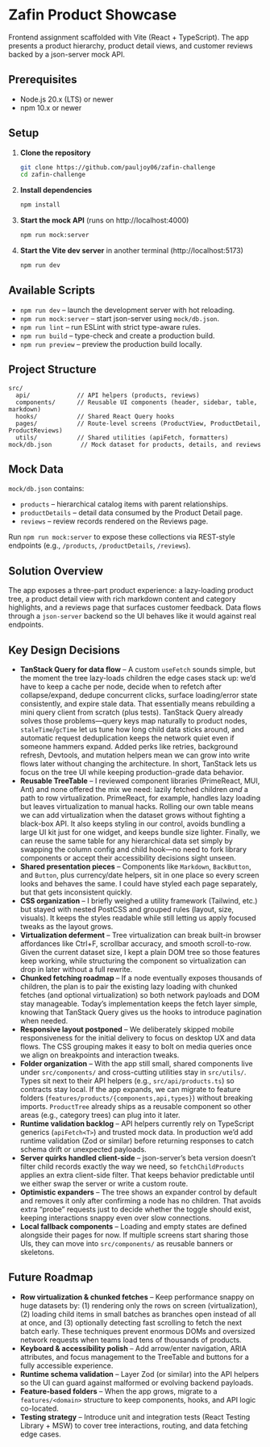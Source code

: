 # Zafin Product Showcase

Frontend assignment scaffolded with Vite (React + TypeScript). The app presents a product hierarchy, product detail views, and customer reviews backed by a json-server mock API.

## Prerequisites

- Node.js 20.x (LTS) or newer
- npm 10.x or newer

## Setup

1. **Clone the repository**
   ```bash
   git clone https://github.com/pauljoy06/zafin-challenge
   cd zafin-challenge
   ```
2. **Install dependencies**
   ```bash
   npm install
   ```
3. **Start the mock API** (runs on http://localhost:4000)
   ```bash
   npm run mock:server
   ```
4. **Start the Vite dev server** in another terminal (http://localhost:5173)
   ```bash
   npm run dev
   ```

## Available Scripts

- `npm run dev` – launch the development server with hot reloading.
- `npm run mock:server` – start json-server using `mock/db.json`.
- `npm run lint` – run ESLint with strict type-aware rules.
- `npm run build` – type-check and create a production build.
- `npm run preview` – preview the production build locally.

## Project Structure

```
src/
  api/             // API helpers (products, reviews)
  components/      // Reusable UI components (header, sidebar, table, markdown)
  hooks/           // Shared React Query hooks
  pages/           // Route-level screens (ProductView, ProductDetail, ProductReviews)
  utils/           // Shared utilities (apiFetch, formatters)
mock/db.json        // Mock dataset for products, details, and reviews
```

## Mock Data

`mock/db.json` contains:
- `products` – hierarchical catalog items with parent relationships.
- `productDetails` – detail data consumed by the Product Detail page.
- `reviews` – review records rendered on the Reviews page.

Run `npm run mock:server` to expose these collections via REST-style endpoints (e.g., `/products`, `/productDetails`, `/reviews`).


## Solution Overview

The app exposes a three-part product experience: a lazy-loading product tree, a product detail view with rich markdown content and category highlights, and a reviews page that surfaces customer feedback. Data flows through a `json-server` backend so the UI behaves like it would against real endpoints.


## Key Design Decisions

- **TanStack Query for data flow** – A custom `useFetch` sounds simple, but the moment the tree lazy-loads children the edge cases stack up: we’d have to keep a cache per node, decide when to refetch after collapse/expand, dedupe concurrent clicks, surface loading/error state consistently, and expire stale data. That essentially means rebuilding a mini query client from scratch (plus tests). TanStack Query already solves those problems—query keys map naturally to product nodes, `staleTime`/`gcTime` let us tune how long child data sticks around, and automatic request deduplication keeps the network quiet even if someone hammers expand. Added perks like retries, background refresh, Devtools, and mutation helpers mean we can grow into write flows later without changing the architecture. In short, TanStack lets us focus on the tree UI while keeping production-grade data behavior.
- **Reusable TreeTable** – I reviewed component libraries (PrimeReact, MUI, Ant) and none offered the mix we need: lazily fetched children *and* a path to row virtualization. PrimeReact, for example, handles lazy loading but leaves virtualization to manual hacks. Rolling our own table means we can add virtualization when the dataset grows without fighting a black-box API. It also keeps styling in our control, avoids bundling a large UI kit just for one widget, and keeps bundle size lighter. Finally, we can reuse the same table for any hierarchical data set simply by swapping the column config and child hook—no need to fork library components or accept their accessibility decisions sight unseen.
- **Shared presentation pieces** – Components like `Markdown`, `BackButton`, and `Button`, plus currency/date helpers, sit in one place so every screen looks and behaves the same. I could have styled each page separately, but that gets inconsistent quickly.
- **CSS organization** – I briefly weighed a utility framework (Tailwind, etc.) but stayed with nested PostCSS and grouped rules (layout, size, visuals). It keeps the styles readable while still letting us apply focused tweaks as the layout grows.
- **Virtualization deferment** – Tree virtualization can break built-in browser affordances like Ctrl+F, scrollbar accuracy, and smooth scroll-to-row. Given the current dataset size, I kept a plain DOM tree so those features keep working, while structuring the component so virtualization can drop in later without a full rewrite.
- **Chunked fetching roadmap** – If a node eventually exposes thousands of children, the plan is to pair the existing lazy loading with chunked fetches (and optional virtualization) so both network payloads and DOM stay manageable. Today’s implementation keeps the fetch layer simple, knowing that TanStack Query gives us the hooks to introduce pagination when needed.
- **Responsive layout postponed** – We deliberately skipped mobile responsiveness for the initial delivery to focus on desktop UX and data flows. The CSS grouping makes it easy to bolt on media queries once we align on breakpoints and interaction tweaks.
- **Folder organization** – With the app still small, shared components live under `src/components/` and cross-cutting utilities stay in `src/utils/`. Types sit next to their API helpers (e.g., `src/api/products.ts`) so contracts stay local. If the app expands, we can migrate to feature folders (`features/products/{components,api,types}`) without breaking imports. `ProductTree` already ships as a reusable component so other areas (e.g., category trees) can plug into it later.
- **Runtime validation backlog** – API helpers currently rely on TypeScript generics (`apiFetch<T>`) and trusted mock data. In production we’d add runtime validation (Zod or similar) before returning responses to catch schema drift or unexpected payloads.
- **Server quirks handled client-side** – json-server’s beta version doesn’t filter child records exactly the way we need, so `fetchChildProducts` applies an extra client-side filter. That keeps behavior predictable until we either swap the server or write a custom route.
- **Optimistic expanders** – The tree shows an expander control by default and removes it only after confirming a node has no children. That avoids extra “probe” requests just to decide whether the toggle should exist, keeping interactions snappy even over slow connections.
- **Local fallback components** – Loading and empty states are defined alongside their pages for now. If multiple screens start sharing those UIs, they can move into `src/components/` as reusable banners or skeletons.


## Future Roadmap

- **Row virtualization & chunked fetches** – Keep performance snappy on huge datasets by: (1) rendering only the rows on screen (virtualization), (2) loading child items in small batches as branches open instead of all at once, and (3) optionally detecting fast scrolling to fetch the next batch early. These techniques prevent enormous DOMs and oversized network requests when teams load tens of thousands of products.
- **Keyboard & accessibility polish** – Add arrow/enter navigation, ARIA attributes, and focus management to the TreeTable and buttons for a fully accessible experience.
- **Runtime schema validation** – Layer Zod (or similar) into the API helpers so the UI can guard against malformed or evolving backend payloads.
- **Feature-based folders** – When the app grows, migrate to a `features/<domain>` structure to keep components, hooks, and API logic co-located.
- **Testing strategy** – Introduce unit and integration tests (React Testing Library + MSW) to cover tree interactions, routing, and data fetching edge cases.
